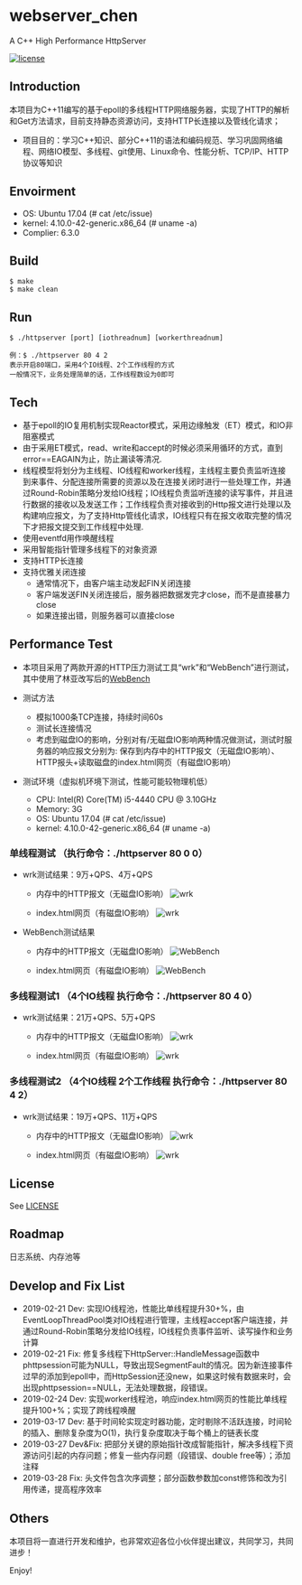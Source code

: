 # webserver_chen

A C++ High Performance HttpServer

[![license](https://img.shields.io/github/license/mashape/apistatus.svg)](https://opensource.org/licenses/MIT)

## Introduction  

本项目为C++11编写的基于epoll的多线程HTTP网络服务器，实现了HTTP的解析和Get方法请求，目前支持静态资源访问，支持HTTP长连接以及管线化请求；

* 项目目的：学习C++知识、部分C++11的语法和编码规范、学习巩固网络编程、网络IO模型、多线程、git使用、Linux命令、性能分析、TCP/IP、HTTP协议等知识

## Envoirment  
* OS: Ubuntu 17.04 (# cat /etc/issue)
* kernel: 4.10.0-42-generic.x86_64 (# uname -a)
* Complier: 6.3.0

## Build

	$ make
	$ make clean

## Run
	$ ./httpserver [port] [iothreadnum] [workerthreadnum]
	
	例：$ ./httpserver 80 4 2
	表示开启80端口，采用4个IO线程、2个工作线程的方式 
	一般情况下，业务处理简单的话，工作线程数设为0即可
    
## Tech
 * 基于epoll的IO复用机制实现Reactor模式，采用边缘触发（ET）模式，和IO非阻塞模式
 * 由于采用ET模式，read、write和accept的时候必须采用循环的方式，直到error==EAGAIN为止，防止漏读等清况.
 * 线程模型将划分为主线程、IO线程和worker线程，主线程主要负责监听连接到来事件、分配连接所需要的资源以及在连接关闭时进行一些处理工作，并通过Round-Robin策略分发给IO线程；IO线程负责监听连接的读写事件，并且进行数据的接收以及发送工作；工作线程负责对接收到的Http报文进行处理以及构建响应报文，为了支持Http管线化请求，IO线程只有在报文收取完整的情况下才把报文提交到工作线程中处理.
 * 使用eventfd用作唤醒线程
 * 采用智能指针管理多线程下的对象资源
 * 支持HTTP长连接
 * 支持优雅关闭连接
   * 通常情况下，由客户端主动发起FIN关闭连接
   * 客户端发送FIN关闭连接后，服务器把数据发完才close，而不是直接暴力close
   * 如果连接出错，则服务器可以直接close


## Performance Test
 * 本项目采用了两款开源的HTTP压力测试工具“wrk”和“WebBench”进行测试，其中使用了林亚改写后的[WebBench](https://github.com/linyacool/WebBench)
 * 测试方法
   * 模拟1000条TCP连接，持续时间60s
   * 测试长连接情况
   * 考虑到磁盘IO的影响，分别对有/无磁盘IO影响两种情况做测试，测试时服务器的响应报文分别为:
     保存到内存中的HTTP报文（无磁盘IO影响）、HTTP报头+读取磁盘的index.html网页（有磁盘IO影响）
  

 * 测试环境（虚拟机环境下测试，性能可能较物理机低）
   * CPU: Intel(R) Core(TM) i5-4440 CPU @ 3.10GHz
   * Memory: 3G
   * OS: Ubuntu 17.04 (# cat /etc/issue)
   * kernel: 4.10.0-42-generic.x86_64 (# uname -a)
  
### 单线程测试 （执行命令：./httpserver 80 0 0）
* wrk测试结果：9万+QPS、4万+QPS
  * 内存中的HTTP报文（无磁盘IO影响）
 ![wrk](https://github.com/chenshuaihao/NetServer/blob/master/docs/images/wrk_hello.png)

  * index.html网页（有磁盘IO影响）
 ![wrk](https://github.com/chenshuaihao/NetServer/blob/master/docs/images/wrk_html.png)

* WebBench测试结果
  * 内存中的HTTP报文（无磁盘IO影响）
 ![WebBench](https://github.com/chenshuaihao/NetServer/blob/master/docs/images/WebBench_hello.png)

  * index.html网页（有磁盘IO影响）
 ![WebBench](https://github.com/chenshuaihao/NetServer/blob/master/docs/images/WebBench_html.png)
 
### 多线程测试1 （4个IO线程 执行命令：./httpserver 80 4 0）
* wrk测试结果：21万+QPS、5万+QPS
  * 内存中的HTTP报文（无磁盘IO影响）
 ![wrk](https://github.com/chenshuaihao/NetServer/blob/master/docs/images/wrk_hello_4_iothread.png)

  * index.html网页（有磁盘IO影响）
 ![wrk](https://github.com/chenshuaihao/NetServer/blob/master/docs/images/wrk_html_4_iothread.png)
 
 ### 多线程测试2 （4个IO线程 2个工作线程 执行命令：./httpserver 80 4 2）
* wrk测试结果：19万+QPS、11万+QPS
  * 内存中的HTTP报文（无磁盘IO影响）
 ![wrk](https://github.com/chenshuaihao/NetServer/blob/master/docs/images/wrk_hello_4_iothread_2_workerthread.png)

  * index.html网页（有磁盘IO影响）
 ![wrk](https://github.com/chenshuaihao/NetServer/blob/master/docs/images/wrk_html_4_iothread_2_workerthread.png)
 
## License
See [LICENSE](https://github.com/chenshuaihao/NetServer/blob/master/LICENSE)

## Roadmap
日志系统、内存池等

## Develop and Fix List
* 2019-02-21 Dev: 实现IO线程池，性能比单线程提升30+%，由EventLoopThreadPool类对IO线程进行管理，主线程accept客户端连接，并通过Round-Robin策略分发给IO线程，IO线程负责事件监听、读写操作和业务计算
* 2019-02-21 Fix: 修复多线程下HttpServer::HandleMessage函数中phttpsession可能为NULL，导致出现SegmentFault的情况。因为新连接事件过早的添加到epoll中，而HttpSession还没new，如果这时候有数据来时，会出现phttpsession==NULL，无法处理数据，段错误。
* 2019-02-24 Dev: 实现worker线程池，响应index.html网页的性能比单线程提升100+%；实现了跨线程唤醒
* 2019-03-17 Dev: 基于时间轮实现定时器功能，定时剔除不活跃连接，时间轮的插入、删除复杂度为O(1)，执行复杂度取决于每个桶上的链表长度
* 2019-03-27 Dev&Fix: 把部分关键的原始指针改成智能指针，解决多线程下资源访问引起的内存问题；修复一些内存问题（段错误、double free等）；添加注释
* 2019-03-28 Fix: 头文件包含次序调整；部分函数参数加const修饰和改为引用传递，提高程序效率

## Others
本项目将一直进行开发和维护，也非常欢迎各位小伙伴提出建议，共同学习，共同进步！

Enjoy!
